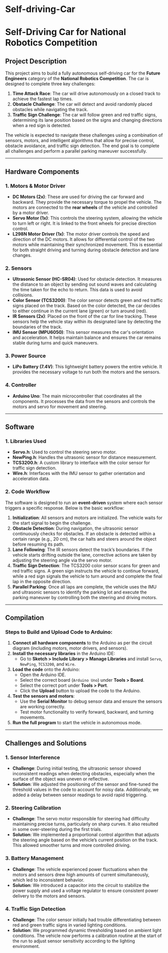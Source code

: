# Self-driving-Car
# **Self-Driving Car for National Robotics Competition**

## **Project Description**
This project aims to build a fully autonomous self-driving car for the **Future Engineers** category of the **National Robotics Competition**. The car is designed to complete three key challenges: 
1. **Time Attack Race**: The car will drive autonomously on a closed track to achieve the fastest lap times.
2. **Obstacle Challenge**: The car will detect and avoid randomly placed obstacles while navigating the track.
3. **Traffic Sign Challenge**: The car will follow green and red traffic signs, determining its lane position based on the signs and changing directions when a red sign is detected.

The vehicle is expected to navigate these challenges using a combination of sensors, motors, and intelligent algorithms that allow for precise control, obstacle avoidance, and traffic sign detection. The end goal is to complete all challenges and perform a parallel parking maneuver successfully.

---

## **Hardware Components**

### **1. Motors & Motor Driver**
- **DC Motors (2x)**: These are used for driving the car forward and backward. They provide the necessary torque to propel the vehicle. The motors are connected to the **rear wheels** of the vehicle and controlled by a motor driver.
- **Servo Motor (1x)**: This controls the steering system, allowing the vehicle to turn left or right. It is linked to the front wheels for precise direction control.
- **L298N Motor Driver (1x)**: The motor driver controls the speed and direction of the DC motors. It allows for differential control of the two motors while maintaining their synchronized movement. This is essential for both straight driving and turning during obstacle detection and lane changes.

### **2. Sensors**
- **Ultrasonic Sensor (HC-SR04)**: Used for obstacle detection. It measures the distance to an object by sending out sound waves and calculating the time taken for the echo to return. This data is used to avoid collisions.
- **Color Sensor (TCS3200)**: The color sensor detects green and red traffic signs placed on the track. Based on the color detected, the car decides to either continue in the current lane (green) or turn around (red).
- **IR Sensors (2x)**: Placed on the front of the car for line tracking. These sensors help the vehicle stay within its designated lane by detecting the boundaries of the track.
- **IMU Sensor (MPU6050)**: This sensor measures the car's orientation and acceleration. It helps maintain balance and ensures the car remains stable during turns and quick maneuvers.

### **3. Power Source**
- **LiPo Battery (7.4V)**: This lightweight battery powers the entire vehicle. It provides the necessary voltage to run both the motors and the sensors.

### **4. Controller**
- **Arduino Uno**: The main microcontroller that coordinates all the components. It processes the data from the sensors and controls the motors and servo for movement and steering.

---

## **Software**

### **1. Libraries Used**
- **Servo.h**: Used to control the steering servo motor.
- **NewPing.h**: Handles the ultrasonic sensor for distance measurement.
- **TCS3200.h**: A custom library to interface with the color sensor for traffic sign detection.
- **Wire.h**: Interfaces with the IMU sensor to gather orientation and acceleration data.
  
### **2. Code Workflow**
The software is designed to run an **event-driven** system where each sensor triggers a specific response. Below is the basic workflow:
1. **Initialization**: All sensors and motors are initialized. The vehicle waits for the start signal to begin the challenge.
2. **Obstacle Detection**: During navigation, the ultrasonic sensor continuously checks for obstacles. If an obstacle is detected within a certain range (e.g., 20 cm), the car halts and steers around the object before resuming its path.
3. **Lane Following**: The IR sensors detect the track’s boundaries. If the vehicle starts drifting outside the lane, corrective actions are taken by adjusting the steering angle via the servo motor.
4. **Traffic Sign Detection**: The TCS3200 color sensor scans for green and red traffic signs. A green sign instructs the vehicle to continue forward, while a red sign signals the vehicle to turn around and complete the final lap in the opposite direction.
5. **Parallel Parking**: Once all laps are complete, the vehicle uses the IMU and ultrasonic sensors to identify the parking lot and execute the parking maneuver by controlling both the steering and driving motors.

---

## **Compilation**

### **Steps to Build and Upload Code to Arduino:**
1. **Connect all hardware components** to the Arduino as per the circuit diagram (including motors, motor drivers, and sensors).
2. **Install the necessary libraries** in the Arduino IDE:
   - Go to **Sketch > Include Library > Manage Libraries** and install `Servo`, `NewPing`, `TCS3200`, and `Wire`.
3. **Load the code** onto the Arduino:
   - Open the Arduino IDE.
   - Select the correct board (`Arduino Uno`) under **Tools > Board**.
   - Select the correct port under **Tools > Port**.
   - Click the **Upload** button to upload the code to the Arduino.
4. **Test the sensors and motors**:
   - Use the **Serial Monitor** to debug sensor data and ensure the sensors are working correctly.
   - Test motor functionality to verify forward, backward, and turning movements.
5. **Run the full program** to start the vehicle in autonomous mode.

---

## **Challenges and Solutions**

### **1. Sensor Interference**
- **Challenge**: During initial testing, the ultrasonic sensor showed inconsistent readings when detecting obstacles, especially when the surface of the object was uneven or reflective.
- **Solution**: We adjusted the positioning of the sensor and fine-tuned the threshold values in the code to account for noisy data. Additionally, we added a delay between sensor readings to avoid rapid triggering.

### **2. Steering Calibration**
- **Challenge**: The servo motor responsible for steering had difficulty maintaining precise turns, particularly on sharp curves. It also resulted in some over-steering during the first trials.
- **Solution**: We implemented a proportional control algorithm that adjusts the steering angle based on the vehicle’s current position on the track. This allowed smoother turns and more controlled driving.

### **3. Battery Management**
- **Challenge**: The vehicle experienced power fluctuations when the motors and sensors drew high amounts of current simultaneously, which led to inconsistent behavior.
- **Solution**: We introduced a capacitor into the circuit to stabilize the power supply and used a voltage regulator to ensure consistent power delivery to the motors and sensors.

### **4. Traffic Sign Detection**
- **Challenge**: The color sensor initially had trouble differentiating between red and green traffic signs in varied lighting conditions.
- **Solution**: We programmed dynamic thresholding based on ambient light conditions. The vehicle now performs a calibration routine at the start of the run to adjust sensor sensitivity according to the lighting environment.
